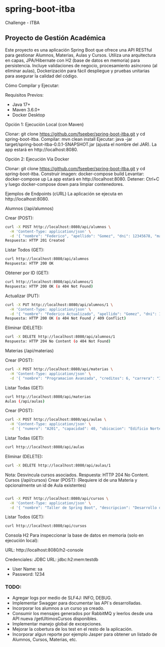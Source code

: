 # spring-boot-itba
Challenge - ITBA


## Proyecto de Gestión Académica

Este proyecto es una aplicación Spring Boot que ofrece una API RESTful para gestionar Alumnos, Materias, Aulas y Cursos. Utiliza una arquitectura en capas, JPA/Hibernate con H2 (base de datos en memoria) para persistencia. Incluye validaciones de negocio, procesamiento asíncrono (al eliminar aulas), Dockerización para fácil despliegue y pruebas unitarias para asegurar la calidad del código.

Cómo Compilar y Ejecutar:

Requisitos Previos:

- Java 17+
- Maven 3.6.0+
- Docker Desktop

Opción 1: Ejecución Local (con Maven)

Clonar: git clone https://github.com/fseeber/spring-boot-itba.git y cd spring-boot-itba.
Compilar: mvn clean install
Ejecutar: java -jar target/spring-boot-itba-0.0.1-SNAPSHOT.jar (ajusta el nombre del JAR). La app estará en http://localhost:8080.

Opción 2: Ejecución Vía Docker

Clonar: git clone https://github.com/fseeber/spring-boot-itba.git y cd spring-boot-itba.
Construir imagen: docker-compose build
Levantar: docker-compose up La app estará en http://localhost:8080.
Detener: Ctrl+C y luego docker-compose down para limpiar contenedores.

Ejemplos de Endpoints (cURL)
La aplicación se ejecuta en http://localhost:8080.

Alumnos (/api/alumnos)

Crear (POST):


```Bash
curl -X POST http://localhost:8080/api/alumnos \
  -H 'Content-Type: application/json' \
  -d '{ "nombre": "Federico", "apellido": "Gomez", "dni": 12345678, "matricula": 2023001, "direccion": "Av. Libertador 100", "edad": 28 }'
Respuesta: HTTP 201 Created
```
Listar Todos (GET):

```Bash
curl http://localhost:8080/api/alumnos
Respuesta: HTTP 200 OK
```
Obtener por ID (GET):

```Bash
curl http://localhost:8080/api/alumnos/1
Respuesta: HTTP 200 OK (o 404 Not Found)
```
Actualizar (PUT):

```Bash
curl -X PUT http://localhost:8080/api/alumnos/1 \
  -H 'Content-Type: application/json' \
  -d '{ "nombre": "Federico Actualizado", "apellido": "Gomez", "dni": 12345678, "matricula": 2023001, "direccion": "Nueva Direccion 456", "edad": 29 }'
Respuesta: HTTP 200 OK (o 404 Not Found / 409 Conflict)
```
Eliminar (DELETE):

```Bash
curl -X DELETE http://localhost:8080/api/alumnos/1
Respuesta: HTTP 204 No Content (o 404 Not Found)
```
Materias (/api/materias)

Crear (POST):

```Bash
curl -X POST http://localhost:8080/api/materias \
  -H 'Content-Type: application/json' \
  -d '{ "nombre": "Programacion Avanzada", "creditos": 6, "carrera": "Ingenieria en Sistemas", "detalle": "Conceptos de estructuras de datos y algoritmos.", "programa": "Introduccion, Arrays, Listas, Arboles, Grafos, Complejidad" }'
```
Listar Todas (GET):

```Bash
curl http://localhost:8080/api/materias
Aulas (/api/aulas)
```
Crear (POST):

```Bash
curl -X POST http://localhost:8080/api/aulas \
  -H 'Content-Type: application/json' \
  -d '{ "numero": "A201", "capacidad": 40, "ubicacion": "Edificio Norte", "observaciones": "Equipada con pizarra digital y proyector." }'
```
Listar Todas (GET):

```Bash
curl http://localhost:8080/api/aulas
```
Eliminar (DELETE):

```Bash
curl -X DELETE http://localhost:8080/api/aulas/1
```
Nota: Desvincula cursos asociados. Respuesta: HTTP 204 No Content.
Cursos (/api/cursos)
Crear (POST): (Requiere id de una Materia y opcionalmente un id de Aula existentes)

```Bash

curl -X POST http://localhost:8080/api/cursos \
  -H 'Content-Type: application/json' \
  -d '{ "nombre": "Taller de Spring Boot", "descripcion": "Desarrollo de APIs REST.", "anio": 2025, "materia": { "id": 1 }, "aula": { "id": 1 } }'
```
Listar Todos (GET):

```Bash
curl http://localhost:8080/api/cursos
```
Consola H2
Para inspeccionar la base de datos en memoria (solo en ejecución local):

URL: http://localhost:8080/h2-console


Credenciales: 
JDBC URL: jdbc:h2:mem:testdb
- User Name: sa
- Password: 1234

### TODO:
- Agregar logs por medio de SLF4J: INFO, DEBUG.
- Implementar Swagger para documentar las API´s desarrolladas.
- Incorporar los alumnos a un curso ya creado.
- Consumir los mensajes generados por RabbitMQ y leerlos desde una API nueva /getUltimosCursos disponibles.
- Implementar manejo global de excepciones.
- Mejorar la cobertura de los test en el resto de la aplicación.
- Incorporar algun reporte por ejemplo Jasper para obtener un listado de Alumnos, Cursos, Materias, etc. 
